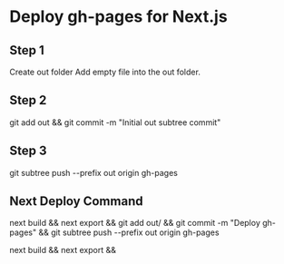 # Deploy gh-pages for Next.js

## Step 1

Create out folder
Add empty file into the out folder.

## Step 2

git add out && git commit -m "Initial out subtree commit"

## Step 3

git subtree push --prefix out origin gh-pages


## Next Deploy Command

next build && next export && git add out/ && git commit -m \"Deploy gh-pages\" && git subtree push --prefix out origin gh-pages


next build && next export && 
